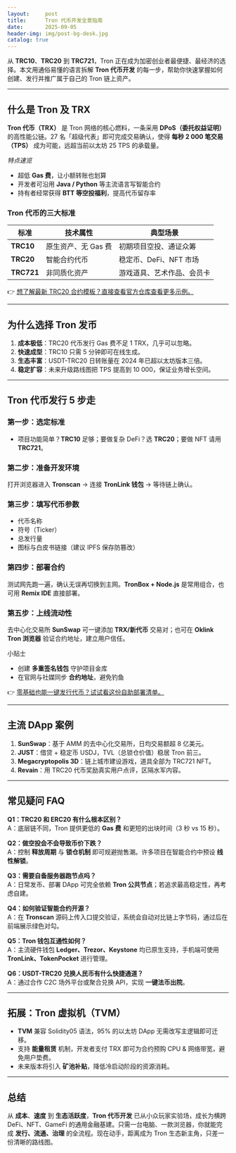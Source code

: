 ```yaml
---
layout:     post
title:      Tron 代币开发全景指南
date:       2025-09-05
header-img: img/post-bg-desk.jpg
catalog: true
---
```


从 **TRC10**、**TRC20** 到 **TRC721**，Tron 正在成为加密创业者最便捷、最经济的选择。本文用通俗易懂的语言拆解 **Tron 代币开发** 的每一步，帮助你快速掌握如何创建、发行并推广属于自己的 Tron 链上资产。

---

## 什么是 Tron 及 TRX

**Tron 代币（TRX）** 是 Tron 网络的核心燃料，一条采用 **DPoS（委托权益证明）** 的高性能公链。27 名「超级代表」即可完成交易确认，使得 **每秒 2 000 笔交易（TPS）** 成为可能，远超当前以太坊 25 TPS 的承载量。

*特点速览*
- 超低 **Gas 费**，让小额转账也划算  
- 开发者可沿用 **Java / Python** 等主流语言写智能合约  
- 持有者经常获得 **BTT 等空投福利**，提高代币留存率

### Tron 代币的三大标准

| 标准 | 技术属性 | 典型场景 |
|---|---|---|
| **TRC10** | 原生资产、无 Gas 费 | 初期项目空投、通证众筹 |
| **TRC20** | 智能合约代币 | 稳定币、DeFi、NFT 市场 |
| **TRC721** | 非同质化资产 | 游戏道具、艺术作品、会员卡 |

👉 [想了解最新 TRC20 合约模板？直接查看官方仓库查看更多示例。](https://okxdog.com/)

---

## 为什么选择 Tron 发币

1. **成本极低**：TRC20 代币发行 Gas 费不足 1 TRX，几乎可以忽略。  
2. **快速成型**：TRC10 只需 5 分钟即可在线生成。  
3. **生态丰富**：USDT-TRC20 日转账量在 2024 年已超以太坊版本三倍。  
4. **稳定扩容**：未来升级路线图把 TPS 提高到 10 000，保证业务增长空间。

---

## Tron 代币发行 5 步走

### 第一步：选定标准
- 项目功能简单？**TRC10** 足够；要做复杂 DeFi？选 **TRC20**；要做 NFT 请用 **TRC721**。

### 第二步：准备开发环境
打开浏览器进入 **Tronscan** → 连接 **TronLink 钱包** → 等待链上确认。

### 第三步：填写代币参数
- 代币名称  
- 符号（Ticker）  
- 总发行量  
- 图标与白皮书链接（建议 IPFS 保存防篡改）

### 第四步：部署合约
测试网先跑一遍，确认无误再切换到主网。**TronBox + Node.js** 是常用组合，也可用 **Remix IDE** 直接部署。

### 第五步：上线流动性
去中心化交易所 **SunSwap** 可一键添加 **TRX/新代币** 交易对；也可在 **Oklink Tron 浏览器** 验证合约地址，建立用户信任。

小贴士
- 创建 **多重签名钱包** 守护项目金库  
- 在官网与社媒同步 **合约地址**，避免钓鱼

👉 [零基础也能一键发行代币？试试看这份自助部署清单。](https://okxdog.com/)

---

## 主流 DApp 案例

1. **SunSwap**：基于 AMM 的去中心化交易所，日均交易额超 8 亿美元。  
2. **JUST**：借贷 + 稳定币 USDJ，TVL（总锁仓价值）稳居 Tron 前三。  
3. **Megacryptopolis 3D**：链上城市建设游戏，道具全部为 TRC721 NFT。  
4. **Revain**：用 TRC20 代币奖励真实用户点评，区隔水军内容。

---

## 常见疑问 FAQ

**Q1：TRC20 和 ERC20 有什么根本区别？**  
A：底层链不同，Tron 提供更低的 **Gas 费** 和更短的出块时间（3 秒 vs 15 秒）。

**Q2：做空投会不会导致币价下跌？**  
A：控制 **释放周期** 与 **锁仓机制** 即可规避抛售潮。许多项目在智能合约中预设 **线性解锁**。

**Q3：需要自备服务器跑节点吗？**  
A：日常发币、部署 DApp 可完全依赖 **Tron 公共节点**；若追求最高稳定性，再考虑自建。

**Q4：如何验证智能合约开源？**  
A：在 **Tronscan** 源码上传入口提交验证，系统会自动对比链上字节码，通过后在前端展示绿色对勾。

**Q5：Tron 钱包互通性如何？**  
A：主流硬件钱包 **Ledger、Trezor、Keystone** 均已原生支持，手机端可使用 **TronLink、TokenPocket** 进行管理。

**Q6：USDT-TRC20 兑换人民币有什么快捷通道？**  
A：通过合作 C2C 场外平台或聚合兑换 API，实现 **一键法币出院**。

---

## 拓展：Tron 虚拟机（TVM）

- **TVM** 兼容 Solidity05 语法，95% 的以太坊 DApp 无需改写主逻辑即可迁移。  
- 支持 **能量租赁** 机制，开发者支付 TRX 即可为合约预购 CPU & 网络带宽，避免用户垫费。  
- 未来版本将引入 **矿池补贴**，降低冷启动阶段的资源消耗。

---

## 总结

从 **成本**、**速度** 到 **生态活跃度**，**Tron 代币开发** 已从小众玩家实验场，成长为横跨 DeFi、NFT、GameFi 的通用金融基建。只需一台电脑、一款浏览器，你就能完成 **发行、流通、治理** 的全流程。现在动手，距离成为 Tron 生态新主角，只差一份清晰的路线图。